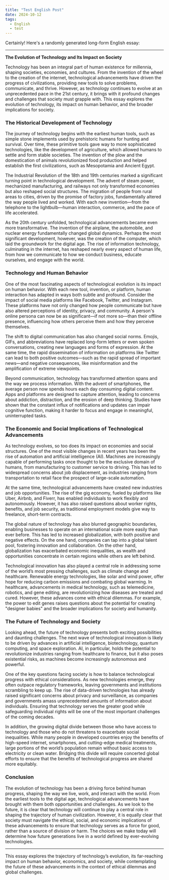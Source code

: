 ```yaml
---
title: "Test English Post"
date: 2024-10-12
tags:
  - English
  - test
---
```


Certainly! Here's a randomly generated long-form English essay:

---

**The Evolution of Technology and Its Impact on Society**

Technology has been an integral part of human existence for millennia, shaping societies, economies, and cultures. From the invention of the wheel to the creation of the internet, technological advancements have driven the progress of civilizations, providing new tools to solve problems, communicate, and thrive. However, as technology continues to evolve at an unprecedented pace in the 21st century, it brings with it profound changes and challenges that society must grapple with. This essay explores the evolution of technology, its impact on human behavior, and the broader implications for society.

### The Historical Development of Technology

The journey of technology begins with the earliest human tools, such as simple stone implements used by prehistoric humans for hunting and survival. Over time, these primitive tools gave way to more sophisticated technologies, like the development of agriculture, which allowed humans to settle and form stable societies. The invention of the plow and the domestication of animals revolutionized food production and helped establish the first civilizations, such as Mesopotamia and Ancient Egypt.

The Industrial Revolution of the 18th and 19th centuries marked a significant turning point in technological development. The advent of steam power, mechanized manufacturing, and railways not only transformed economies but also reshaped social structures. The migration of people from rural areas to cities, driven by the promise of factory jobs, fundamentally altered the way people lived and worked. With each new invention—from the telephone to the lightbulb—human interaction, commerce, and the pace of life accelerated.

As the 20th century unfolded, technological advancements became even more transformative. The invention of the airplane, the automobile, and nuclear energy fundamentally changed global dynamics. Perhaps the most significant development, however, was the creation of the computer, which laid the groundwork for the digital age. The rise of information technology, culminating in the internet, has reshaped nearly every aspect of human life, from how we communicate to how we conduct business, educate ourselves, and engage with the world.

### Technology and Human Behavior

One of the most fascinating aspects of technological evolution is its impact on human behavior. With each new tool, invention, or platform, human interaction has adapted in ways both subtle and profound. Consider the impact of social media platforms like Facebook, Twitter, and Instagram. These platforms have not only changed how people communicate but have also altered perceptions of identity, privacy, and community. A person's online persona can now be as significant—if not more so—than their offline presence, influencing how others perceive them and how they perceive themselves.

The shift to digital communication has also changed social norms. Emojis, GIFs, and abbreviations have replaced long-form letters or even spoken conversations, creating new languages and forms of expression. At the same time, the rapid dissemination of information on platforms like Twitter can lead to both positive outcomes—such as the rapid spread of important news—and negative consequences, like misinformation and the amplification of extreme viewpoints.

Beyond communication, technology has transformed attention spans and the way we process information. With the advent of smartphones, the average person now spends hours each day consuming digital content. Apps and platforms are designed to capture attention, leading to concerns about addiction, distraction, and the erosion of deep thinking. Studies have shown that the constant influx of notifications and updates can impair cognitive function, making it harder to focus and engage in meaningful, uninterrupted tasks.

### The Economic and Social Implications of Technological Advancements

As technology evolves, so too does its impact on economies and social structures. One of the most visible changes in recent years has been the rise of automation and artificial intelligence (AI). Machines are increasingly capable of performing tasks once thought to be the exclusive domain of humans, from manufacturing to customer service to driving. This has led to widespread concerns about job displacement, as industries ranging from transportation to retail face the prospect of large-scale automation.

At the same time, technological advancements have created new industries and job opportunities. The rise of the gig economy, fueled by platforms like Uber, Airbnb, and Fiverr, has enabled individuals to work flexibly and autonomously. However, it has also raised questions about worker rights, benefits, and job security, as traditional employment models give way to freelance, short-term contracts.

The global nature of technology has also blurred geographic boundaries, enabling businesses to operate on an international scale more easily than ever before. This has led to increased globalization, with both positive and negative effects. On the one hand, companies can tap into a global talent pool, fostering innovation and collaboration. On the other hand, globalization has exacerbated economic inequalities, as wealth and opportunities concentrate in certain regions while others are left behind.

Technological innovation has also played a central role in addressing some of the world’s most pressing challenges, such as climate change and healthcare. Renewable energy technologies, like solar and wind power, offer hope for reducing carbon emissions and combating global warming. In healthcare, advancements in medical technology, such as telemedicine, robotics, and gene editing, are revolutionizing how diseases are treated and cured. However, these advances come with ethical dilemmas. For example, the power to edit genes raises questions about the potential for creating "designer babies" and the broader implications for society and humanity.

### The Future of Technology and Society

Looking ahead, the future of technology presents both exciting possibilities and daunting challenges. The next wave of technological innovation is likely to be driven by advances in artificial intelligence, biotechnology, quantum computing, and space exploration. AI, in particular, holds the potential to revolutionize industries ranging from healthcare to finance, but it also poses existential risks, as machines become increasingly autonomous and powerful.

One of the key questions facing society is how to balance technological progress with ethical considerations. As new technologies emerge, they often outpace regulatory frameworks, leaving governments and institutions scrambling to keep up. The rise of data-driven technologies has already raised significant concerns about privacy and surveillance, as companies and governments amass unprecedented amounts of information about individuals. Ensuring that technology serves the greater good while safeguarding individual rights will be one of the most important challenges of the coming decades.

In addition, the growing digital divide between those who have access to technology and those who do not threatens to exacerbate social inequalities. While many people in developed countries enjoy the benefits of high-speed internet, smartphones, and cutting-edge medical treatments, large portions of the world’s population remain without basic access to electricity or clean water. Bridging this divide will require concerted global efforts to ensure that the benefits of technological progress are shared more equitably.

### Conclusion

The evolution of technology has been a driving force behind human progress, shaping the way we live, work, and interact with the world. From the earliest tools to the digital age, technological advancements have brought with them both opportunities and challenges. As we look to the future, it is clear that technology will continue to play a central role in shaping the trajectory of human civilization. However, it is equally clear that society must navigate the ethical, social, and economic implications of these advancements to ensure that technology serves as a force for good, rather than a source of division or harm. The choices we make today will determine how future generations live in a world defined by ever-evolving technologies.

---

This essay explores the trajectory of technology’s evolution, its far-reaching impact on human behavior, economics, and society, while contemplating the future of these advancements in the context of ethical dilemmas and global challenges.
